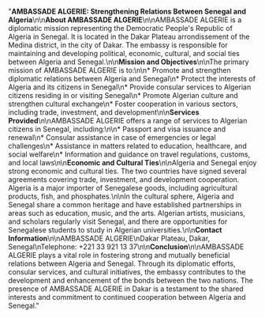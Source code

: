"**AMBASSADE ALGERIE: Strengthening Relations Between Senegal and Algeria**\n\n**About AMBASSADE ALGERIE**\n\nAMBASSADE ALGERIE is a diplomatic mission representing the Democratic People's Republic of Algeria in Senegal. It is located in the Dakar Plateau arrondissement of the Medina district, in the city of Dakar. The embassy is responsible for maintaining and developing political, economic, cultural, and social ties between Algeria and Senegal.\n\n**Mission and Objectives**\n\nThe primary mission of AMBASSADE ALGERIE is to:\n\n* Promote and strengthen diplomatic relations between Algeria and Senegal\n* Protect the interests of Algeria and its citizens in Senegal\n* Provide consular services to Algerian citizens residing in or visiting Senegal\n* Promote Algerian culture and strengthen cultural exchange\n* Foster cooperation in various sectors, including trade, investment, and development\n\n**Services Provided**\n\nAMBASSADE ALGERIE offers a range of services to Algerian citizens in Senegal, including:\n\n* Passport and visa issuance and renewal\n* Consular assistance in case of emergencies or legal challenges\n* Assistance in matters related to education, healthcare, and social welfare\n* Information and guidance on travel regulations, customs, and local laws\n\n**Economic and Cultural Ties**\n\nAlgeria and Senegal enjoy strong economic and cultural ties. The two countries have signed several agreements covering trade, investment, and development cooperation. Algeria is a major importer of Senegalese goods, including agricultural products, fish, and phosphates.\n\nIn the cultural sphere, Algeria and Senegal share a common heritage and have established partnerships in areas such as education, music, and the arts. Algerian artists, musicians, and scholars regularly visit Senegal, and there are opportunities for Senegalese students to study in Algerian universities.\n\n**Contact Information**\n\nAMBASSADE ALGERIE\nDakar Plateau, Dakar, Senegal\nTelephone: +221 33 921 13 37\n\n**Conclusion**\n\nAMBASSADE ALGERIE plays a vital role in fostering strong and mutually beneficial relations between Algeria and Senegal. Through its diplomatic efforts, consular services, and cultural initiatives, the embassy contributes to the development and enhancement of the bonds between the two nations. The presence of AMBASSADE ALGERIE in Dakar is a testament to the shared interests and commitment to continued cooperation between Algeria and Senegal."
